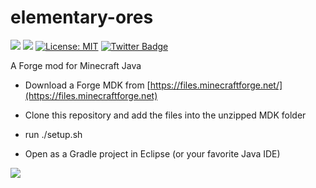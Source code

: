 # elementary-ores
  
[![](http://cf.way2muchnoise.eu/332609.svg)](https://www.curseforge.com/minecraft/mc-mods/elementary-ores) 
[![](http://cf.way2muchnoise.eu/versions/332609.svg)](https://www.curseforge.com/minecraft/mc-mods/elementary-ores)
[![License: MIT](https://img.shields.io/badge/License-MIT-green.svg)](https://opensource.org/licenses/MIT)
[![Twitter Badge](https://img.shields.io/badge/contact-twitter-blue.svg)](https://twitter.com/lothrazar)
 

A Forge mod for Minecraft Java

- Download a Forge MDK from [https://files.minecraftforge.net/](https://files.minecraftforge.net)

- Clone this repository and add the files into the unzipped MDK folder

- run ./setup.sh

- Open as a Gradle project in Eclipse (or your favorite Java IDE)


[![](https://c5.patreon.com/external/logo/become_a_patron_button.png)](https://www.patreon.com/lothrazar)

